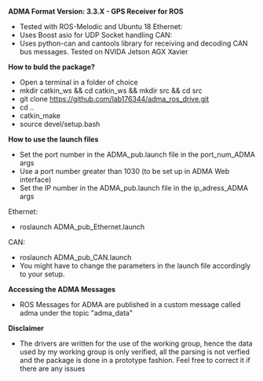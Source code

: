 
**ADMA Format Version: 3.3.X - GPS Receiver for ROS**

- Tested with ROS-Melodic and Ubuntu 18
Ethernet:
- Uses Boost asio for UDP Socket handling
CAN:
- Uses python-can and cantools library for receiving and decoding CAN bus messages. Tested on NVIDA Jetson AGX Xavier

**How to buld the package?**

- Open a terminal in a folder of choice
- mkdir catkin_ws && cd catkin_ws && mkdir src && cd src
- git clone https://github.com/lab176344/adma_ros_drive.git
- cd .. 
- catkin_make
- source devel/setup.bash

**How to use the launch files**

 - Set the port number in the ADMA_pub.launch file in the port_num_ADMA args
 - Use a port number greater than 1030 (to be set up in ADMA Web interface)
 - Set the IP number in the ADMA_pub.launch file in the ip_adress_ADMA args
  
 Ethernet:
 - roslaunch ADMA_pub_Ethernet.launch
 
 CAN:
 - roslaunch ADMA_pub_CAN.launch
 - You might have to change the parameters in the launch file accordingly to your setup.

**Accessing the ADMA Messages**

 - ROS Messages for ADMA are published in a custom message called adma under the topic "adma_data"
 
**Disclaimer**
 
 - The drivers are written for the use of the working group, hence the data used by my working group is only verified, all the parsing is not verfied and the package is done in a prototype fashion. Feel free to correct it if there are any issues
